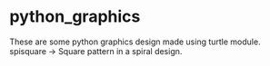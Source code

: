 # python_graphics
These are some python graphics design made using turtle module.
spisquare -> Square pattern in a spiral design.
